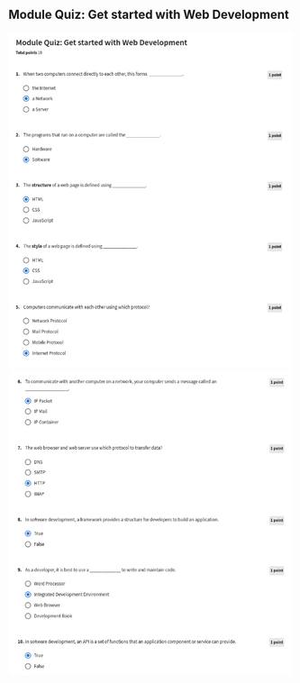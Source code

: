 ## Module Quiz: Get started with Web Development

![](/learning/meta-front-end-developer-professional-certificate/C1-Introduction-to-front-end-development/Module1/q-getting-started-with-web-dev/ss1.png)
![](/learning/meta-front-end-developer-professional-certificate/C1-Introduction-to-front-end-development/Module1/q-getting-started-with-web-dev/ss2.png)